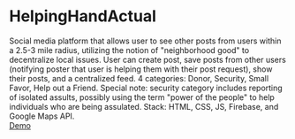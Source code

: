 # HelpingHandActual
Social media platform that allows user to see other posts from users within a 2.5-3 mile radius, utilizing the notion of "neighborhood good" to decentralize local issues. User can create post, save posts from other users (notifying poster that user is helping them with their post request), show their posts, and a centralized feed. 4 categories: Donor, Security, Small Favor, Help out a Friend. Special note: security category includes reporting of isolated assults, possibly using the term "power of the people" to help individuals who are being assulated. Stack: HTML, CSS, JS, Firebase, and Google Maps API. 
<br>
<a href='https://youtu.be/YF7brpLT1Yg'>Demo</a>
